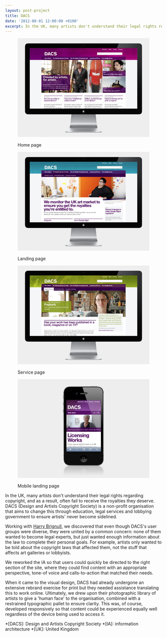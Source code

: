 ```yaml
---
layout: post-project
title: DACS
date: '2012-08-01 12:00:00 +0100'
excerpt: In the UK, many artists don't understand their legal rights regarding copyright, and as a result, often fail to receive the royalties they deserve. DACS is a non-profit organisation that aims to change this through education, legal services and lobbying government to ensure artists' never become sidelined.
---
```

<div class="slides">
    <figure>
        <img src="/assets/images/portfolio/dacs/0.jpg" alt=""/>
        <figcaption>
            <p>Home page</p>
        </figcaption>
    </figure>
    <figure>
        <img src="/assets/images/portfolio/dacs/1.jpg" alt=""/>
        <figcaption>
            <p>Landing page</p>
        </figcaption>
    </figure>
    <figure>
        <img src="/assets/images/portfolio/dacs/2.jpg" alt=""/>
        <figcaption>
            <p>Service page</p>
        </figcaption>
    </figure>
    <figure>
        <img src="/assets/images/portfolio/dacs/3.jpg" alt=""/>
        <figcaption>
            <p>Mobile landing page</p>
        </figcaption>
    </figure>
</div>

In the UK, many artists don't understand their legal rights regarding copyright, and as a result, often fail to receive the royalties they deserve. DACS (Design and Artists Copyright Society) is a non-profit organisation that aims to change this through education, legal services and lobbying government to ensure artists' never become sidelined.

Working with [Harry Brignull][1], we discovered that even though DACS's user groups were diverse, they were united by a common concern: none of them wanted to become legal experts, but just wanted enough information about the law to complete their personal goals. For example, artists only wanted to be told about the copyright laws that affected them, not the stuff that affects art galleries or lobbyists.

We reworked the IA so that users could quickly be directed to the right section of the site, where they could find content with an appropriate perspective, tone-of voice and calls-to-action that matched their needs.

When it came to the visual design, DACS had already undergone an extensive rebrand exercise for print but they needed assistance translating this to work online. Ultimately, we drew upon their photographic library of artists to give a 'human face' to the organisation, combined with a restrained typographic pallet to ensure clarity. This was, of course, developed responsively so that content could be experienced equally well regardless of the device being used to access it.

[1]: http://clearleft.com/is/harry-brignull/

*[DACS]: Design and Artists Copyright Society
*[IA]: information architecture
*[UK]: United Kingdom